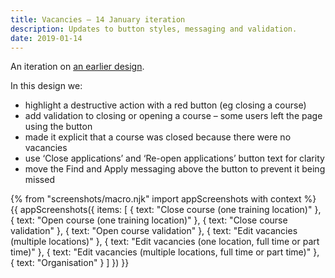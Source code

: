 ```yaml
---
title: Vacancies – 14 January iteration
description: Updates to button styles, messaging and validation.
date: 2019-01-14
---
```


An iteration on [an earlier design](/publish-teacher-training-courses/vacancies).

In this design we:

* highlight a destructive action with a red button (eg closing a course)
* add validation to closing or opening a course – some users left the page using the button
* made it explicit that a course was closed because there were no vacancies
* use ‘Close applications’ and ‘Re-open applications’ button text for clarity
* move the Find and Apply messaging above the button to prevent it being missed

{% from "screenshots/macro.njk" import appScreenshots with context %}
{{ appScreenshots({
  items: [
    { text: "Close course (one training location)" },
    { text: "Open course (one training location)" },
    { text: "Close course validation" },
    { text: "Open course validation" },
    { text: "Edit vacancies (multiple locations)" },
    { text: "Edit vacancies (one location, full time or part time)" },
    { text: "Edit vacancies (multiple locations, full time or part time)" },
    { text: "Organisation" }
  ]
}) }}
